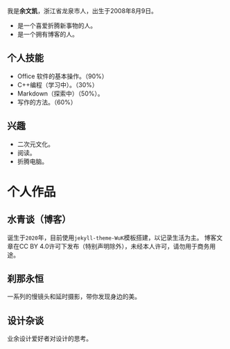 我是**余文凯**，浙江省龙泉市人，出生于2008年8月9日。
 - 是一个喜爱折腾新事物的人。
 - 是一个拥有博客的人。
<!-- .slide vertical=true -->
## 个人技能
 - Office 软件的基本操作。（90%）
 - C++编程（学习中）。（30%）
 - Markdown（探索中）（50%）。
 - 写作的方法。（60%）
 <!-- .slide vertical=true -->
## 兴趣
 - 二次元文化。
 - 阅读。
 - 折腾电脑。
<!-- .slide vertical=true -->
# 个人作品
<!-- .slide vertical=true -->
## 水青谈（博客）
诞生于`2020`年，目前使用`jekyll-theme-WuK`模板搭建，以记录生活为主。
博客文章在CC BY 4.0许可下发布（特别声明除外），未经本人许可，请勿用于商务用途。
<!-- .slide vertical=true -->
## 刹那永恒
一系列的慢镜头和延时摄影，带你发现身边的美。
<!-- .slide vertical=true -->
## 设计杂谈
业余设计爱好者对设计的思考。